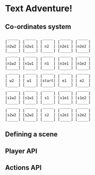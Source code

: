 Text Adventure!
===============

Co-ordinates system
-------------------

     _____   _____   _____   _____   _____
    [     ] [     ] [     ] [     ] [     ]
    [n2w2 ] [n2w1 ] [ n2  ] [n2e1 ] [n2e2 ]
    [_____] [_____] [_____] [_____] [_____]
     _____   _____   _____   _____   _____
    [     ] [     ] [     ] [     ] [     ]
    [n1w2 ] [n1w1 ] [ n1  ] [n1e1 ] [n1e2 ]
    [_____] [_____] [_____] [_____] [_____]
     _____   _____   _____   _____   _____
    [     ] [     ] [     ] [     ] [     ]
    [ w2  ] [ w1  ] [start] [ e1  ] [ e2  ]
    [_____] [_____] [_____] [_____] [_____]
     _____   _____   _____   _____   _____
    [     ] [     ] [     ] [     ] [     ]
    [s1w2 ] [s1w1 ] [ s1  ] [s1e1 ] [s1e2 ]
    [_____] [_____] [_____] [_____] [_____]
     _____   _____   _____   _____   _____
    [     ] [     ] [     ] [     ] [     ]
    [s2w2 ] [s2w2 ] [ s2  ] [s2e1 ] [s2e2 ]
    [_____] [_____] [_____] [_____] [_____]


Defining a scene
----------------

Player API
----------

Actions API
-----------
